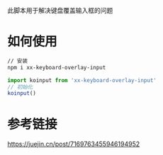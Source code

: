 此脚本用于解决键盘覆盖输入框的问题

# 如何使用
```bash
// 安装
npm i xx-keyboard-overlay-input
```
```javascript
import koinput from 'xx-keyboard-overlay-input'
// 初始化
koinput()
```
# 参考链接
https://juejin.cn/post/7169763455946194952